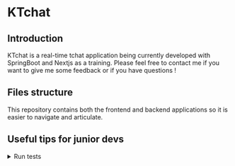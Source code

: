 # KTchat

## Introduction
KTchat is a real-time tchat application being currently developed with SpringBoot and Nextjs as a training. Please feel free to contact me if you want to give me some feedback or if you have questions !

## Files structure
This repository contains both the frontend and backend applications so it is easier to navigate and articulate.

## Useful tips for junior devs
<details>
<summary>Run tests</summary>
Run all the tests with 
```sh
mvn test
```

Run a specific tests file or test method with
```sh
mvn Dtest="MyTestFileOrMethod"
```
</details>

